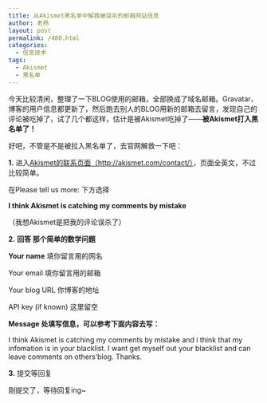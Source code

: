 ```yaml
---
title: 从Akismet黑名单中解救被误杀的邮箱网站信息
author: 老杨
layout: post
permalink: /480.html
categories:
  - 信息技术
tags:
  - Akismet
  - 黑名单
---
```

今天比较清闲，整理了一下BLOG使用的邮箱，全部换成了域名邮箱。Gravatar、博客的用户信息都更新了，然后跑去别人的BLOG用新的邮箱去留言，发现自己的评论被吃掉了，试了几个都这样，估计是被Akismet吃掉了——**被Akismet打入黑名单了！**

好吧，不管是不是被拉入黑名单了，去官网解救一下吧：

**1.** 进入<a title="Akismet联系页面" href="http://akismet.com/contact/" target="_blank">Akismet的联系页面（http://akismet.com/contact/）</a>，页面全英文，不过比较简单。  


  
在Please tell us more: 下方选择

**I think Akismet is catching my comments by mistake**

（我想Akismet是把我的评论误杀了）

**2.** **回答 那个简单的数学问题**

**Your name** 填你留言用的网名

Your email 填你留言用的邮箱

Your blog URL 你博客的地址

API key (if known) 这里留空

**Message 处填写信息，可以参考下面内容去写：**

I think Akismet is catching my comments by mistake and i think that my infomation is in your blacklist. I want get myself out your blacklist and can leave comments on others’blog. Thanks.

**3.** 提交等回复

刚提交了，等待回复ing~